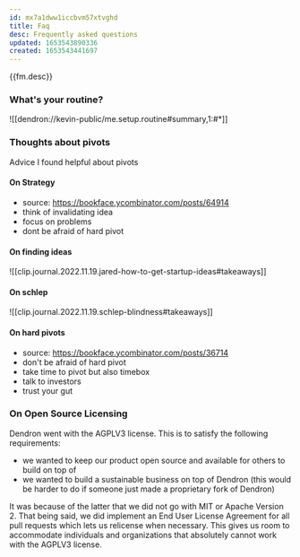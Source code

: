 ```yaml
---
id: mx7a1dww1iccbvm57xtvghd
title: Faq
desc: Frequently asked questions
updated: 1653543890336
created: 1653543441697
---
```


{{fm.desc}}

### What's your routine?

![[dendron://kevin-public/me.setup.routine#summary,1:#*]]

### Thoughts about pivots

Advice I found helpful about pivots

#### On Strategy
- source: https://bookface.ycombinator.com/posts/64914
- think of invalidating idea
- focus on problems
- dont be afraid of hard pivot

#### On finding ideas
![[clip.journal.2022.11.19.jared-how-to-get-startup-ideas#takeaways]]

#### On schlep
![[clip.journal.2022.11.19.schlep-blindness#takeaways]]

#### On hard pivots
- source: https://bookface.ycombinator.com/posts/36714
- don't be afraid of hard pivot
- take time to pivot but also timebox
- talk to investors
- trust your gut

### On Open Source Licensing

Dendron went with the AGPLV3 license. This is to satisfy the following requirements:
- we wanted to keep our product open source and available for others to build on top of
- we wanted to build a sustainable business on top of Dendron (this would be harder to do if someone just made a proprietary fork of Dendron)

It was because of the latter that we did not go with MIT or Apache Version 2. That being said, we did implement an End User License Agreement for all pull requests which lets us relicense when necessary. 
This gives us room to accommodate individuals and organizations that absolutely cannot work with the AGPLV3 license.